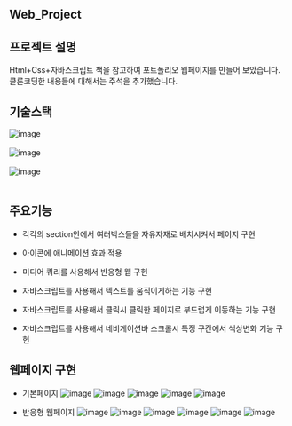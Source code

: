  Web_Project
-----------------------------------------------------------------------------------------------------------------------------
프로젝트 설명
-----------------------------------------------------------------------------------------------------------------------------
 Html+Css+자바스크립트 책을 참고하여 포트폴리오 웹페이지를 만들어 보았습니다. 클론코딩한 내용들에 대해서는 주석을 추가했습니다.

기술스택
-----------------------------------------------------------------------------------------------------------------------------
![image](https://github.com/Jaehyuk-96/web_project/assets/145963663/559ad2bc-be19-497c-9528-3cf32d4b80bb)<br><br>
![image](https://github.com/Jaehyuk-96/web_project/assets/145963663/8443ce9f-7b8c-4ede-ae03-f56173f890e1)<br><br>
![image](https://github.com/Jaehyuk-96/web_project/assets/145963663/84defd1f-0420-438c-9670-55cab5a534b6)<br><br>



주요기능
-----------------------------------------------------------------------------------------------------------------------------
* 각각의 section안에서 여러박스들을 자유자재로 배치시켜서 페이지 구현

* 아이콘에 애니메이션 효과 적용

* 미디어 쿼리를 사용해서 반응형 웹 구현

* 자바스크립트를 사용해서 텍스트를 움직이게하는 기능 구현

* 자바스크립트를 사용해서 클릭시 클릭한 페이지로 부드럽게 이동하는 기능 구현

* 자바스크립트를 사용해서 네비게이션바 스크롤시 특정 구간에서 색상변화 기능 구현

웹페이지 구현
-----------------------------------------------------------------------------------------------------------------------------
* 기본페이지
![image](https://github.com/Jaehyuk-96/web_project/assets/145963663/7c6c25f7-43b8-491b-b515-de34dc794013)
![image](https://github.com/Jaehyuk-96/web_project/assets/145963663/f64b730b-d1e6-480f-937b-2a763bbc66dd)
![image](https://github.com/Jaehyuk-96/web_project/assets/145963663/ea3d08b7-0520-4263-8f6c-af0b5df82ed6)
![image](https://github.com/Jaehyuk-96/web_project/assets/145963663/dd36ab2e-67b7-4594-ac7f-72c5eb8d035e)
![image](https://github.com/Jaehyuk-96/web_project/assets/145963663/f273a93b-469f-4172-923b-0897a8a91ddc)

* 반응형 웹페이지
 ![image](https://github.com/Jaehyuk-96/web_project/assets/145963663/7a577bad-6b90-4148-a7e9-9d38f7283e90)
 ![image](https://github.com/Jaehyuk-96/web_project/assets/145963663/1ddcbefb-c564-4d7c-88a1-4f366150df7d)
 ![image](https://github.com/Jaehyuk-96/web_project/assets/145963663/2386f16e-3e71-426c-8ce0-ee02e948a61e)
 ![image](https://github.com/Jaehyuk-96/web_project/assets/145963663/5bd2bbfc-ec42-4889-8c22-55a22720d8fd)
 ![image](https://github.com/Jaehyuk-96/web_project/assets/145963663/42598466-5229-4346-9131-2acb3afab447)
 ![image](https://github.com/Jaehyuk-96/web_project/assets/145963663/b06cd38b-93ba-4ce5-bf6c-3d0f057717c1)










